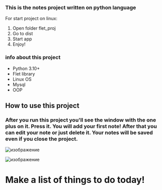 ### This is the notes project written on python language


For start project on linux:
1. Open folder flet_proj
2. Go to dist
3. Start app
4. Enjoy!




### info about this project

- Python 3.10+
- Flet library
- Linux OS
- Mysql 
- OOP







## How to use this project


### After you run this project you'll see the window with the one plus on it. Press it. You will add your first note! After that you can edit your note or just delete it. Your notes will be saved  even if you close the project. 

![изображение](https://user-images.githubusercontent.com/105593765/232838217-24bd5d7f-5c8c-4baf-9e75-a40d15a72836.png)




![изображение](https://user-images.githubusercontent.com/105593765/232838931-c1f73927-2349-4da5-83db-c42c0865e78c.png)

# Make a list of things to do today!

